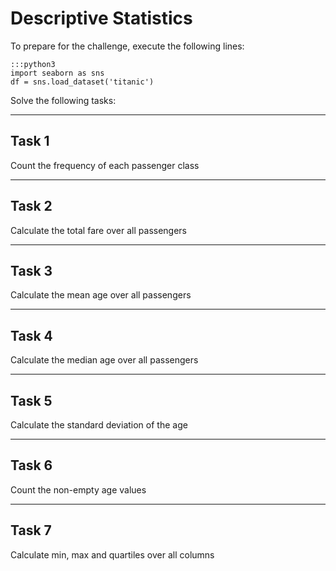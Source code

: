 
# Descriptive Statistics

To prepare for the challenge, execute the following lines:

    :::python3
    import seaborn as sns
    df = sns.load_dataset('titanic')

Solve the following tasks:


----

## Task 1
Count the frequency of each passenger class

----

## Task 2
Calculate the total fare over all passengers

----

## Task 3
Calculate the mean age over all passengers

----

## Task 4
Calculate the median age over all passengers

----

## Task 5
Calculate the standard deviation of the age

----

## Task 6
Count the non-empty age values

----

## Task 7
Calculate min, max and quartiles over all columns